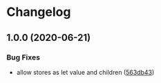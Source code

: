 # Changelog

## 1.0.0 (2020-06-21)


### Bug Fixes

* allow stores as let value and children ([563db43](https://www.github.com/sastan/svelte-hyperscript/commit/563db43b111de753d9eb1d71b0a54e875ca091ea))
